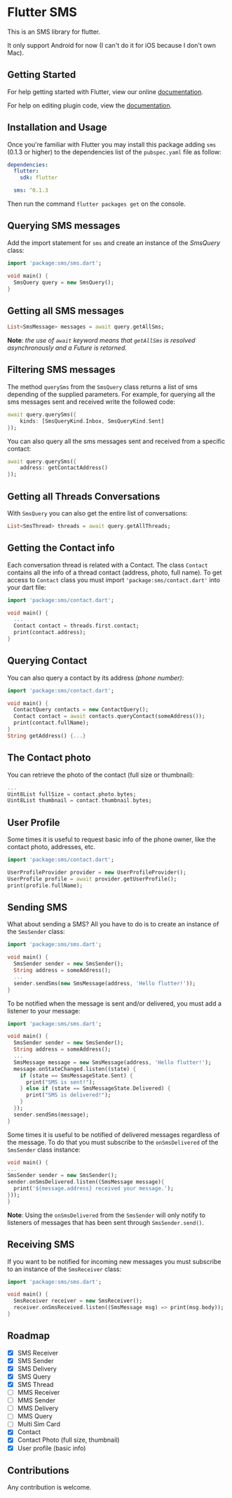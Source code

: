 # Flutter SMS

This is an SMS library for flutter.

It only support Android for now (I can't do it for iOS because I don't own Mac).

## Getting Started

For help getting started with Flutter, view our online
[documentation](https://flutter.io/).

For help on editing plugin code, view the [documentation](https://flutter.io/platform-plugins/#edit-code).

## Installation and Usage

Once you're familiar with Flutter you may install this package adding `sms` (0.1.3 or higher) to the dependencies list
of the `pubspec.yaml` file as follow:

```yaml
dependencies:
  flutter:
    sdk: flutter

  sms: ^0.1.3
```

Then run the command `flutter packages get` on the console.

## Querying SMS messages

Add the import statement for `sms` and create an instance of the *SmsQuery* class:

```dart
import 'package:sms/sms.dart';

void main() {
  SmsQuery query = new SmsQuery();
}

```

## Getting all SMS messages

```dart
List<SmsMessage> messages = await query.getAllSms;
```

**Note**: _the use of `await` keyword means that `getAllSms` is resolved asynchronously
and a Future is retorned._

## Filtering SMS messages

The method `querySms` from the `SmsQuery` class returns a list of sms depending of the supplied parameters. For example,
for querying all the sms messages sent and received write the followed code:

```dart
await query.querySms({
    kinds: [SmsQueryKind.Inbox, SmsQueryKind.Sent]
});
```

You can also query all the sms messages sent and received from a specific contact:

```dart
await query.querySms({
    address: getContactAddress()
});
```

## Getting all Threads Conversations

With `SmsQuery` you can also get the entire list of conversations:

```dart
List<SmsThread> threads = await query.getAllThreads;
```

## Getting the Contact info

Each conversation thread is related with a Contact. 
The class `Contact` contains all the info of a thread contact (address, photo, full name).
To get access to `Contact` class you must import `'package:sms/contact.dart'` into your dart file:

```dart
import 'package:sms/contact.dart';

void main() {
  ...
  Contact contact = threads.first.contact;
  print(contact.address);
}
```

## Querying Contact

You can also query a contact by its address _(phone number)_:

```dart
import 'package:sms/contact.dart';

void main() {
  ContactQuery contacts = new ContactQuery();
  Contact contact = await contacts.queryContact(someAddress());
  print(contact.fullName);
}
String getAddress() {...}
```

## The Contact photo

You can retrieve the photo of the contact (full size or thumbnail):

```dart
...
Uint8List fullSize = contact.photo.bytes;
Uint8List thumbnail = contact.thumbnail.bytes;
```

## User Profile

Some times it is useful to request basic info of the phone owner, like the contact photo, addresses, etc.

```dart
import 'package:sms/contact.dart';

UserProfileProvider provider = new UserProfileProvider();
UserProfile profile = await provider.getUserProfile();
print(profile.fullName);
```

## Sending SMS

What about sending a SMS? All you have to do is to create an instance of the `SmsSender` class:

```dart
import 'package:sms/sms.dart';

void main() {
  SmsSender sender = new SmsSender();
  String address = someAddress();
  ...
  sender.sendSms(new SmsMessage(address, 'Hello flutter!'));
}
```

To be notified when the message is sent and/or delivered, you must add a listener to your message:

```dart
import 'package:sms/sms.dart';

void main() {
  SmsSender sender = new SmsSender();
  String address = someAddress();
  ...
  SmsMessage message = new SmsMessage(address, 'Hello flutter!');
  message.onStateChanged.listen((state) {
    if (state == SmsMessageState.Sent) {
      print("SMS is sent!");
    } else if (state == SmsMessageState.Delivered) {
      print("SMS is delivered!");
    }
  });
  sender.sendSms(message);
}
```
Some times it is useful to be notified of delivered messages regardless of the message. To do that you must subscribe to the `onSmsDelivered` of the `SmsSender` class instance:

```dart
void main() {
...
SmsSender sender = new SmsSender();
sender.onSmsDelivered.listen((SmsMessage message){
  print('${message.address} received your message.');
}));
}
```

**Note**: Using the `onSmsDelivered` from the `SmsSender` will only notify to listeners of messages that has been sent through `SmsSender.send()`.

## Receiving SMS

If you want to be notified for incoming new messages you must subscribe to an instance of the `SmsReceiver` class:

```dart
import 'package:sms/sms.dart';

void main() {
  SmsReceiver receiver = new SmsReceiver();
  receiver.onSmsReceived.listen((SmsMessage msg) => print(msg.body));
}
```

## Roadmap

- [x] SMS Receiver
- [x] SMS Sender
- [x] SMS Delivery
- [x] SMS Query
- [x] SMS Thread
- [ ] MMS Receiver
- [ ] MMS Sender
- [ ] MMS Delivery
- [ ] MMS Query
- [ ] Multi Sim Card
- [x] Contact
- [x] Contact Photo (full size, thumbnail)
- [x] User profile (basic info)

## Contributions

Any contribution is welcome.
